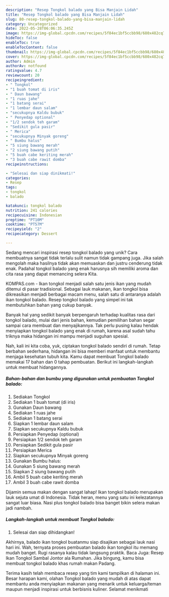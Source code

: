 ```yaml
---
description: "Resep Tongkol balado yang Bisa Manjain Lidah"
title: "Resep Tongkol balado yang Bisa Manjain Lidah"
slug: 80-resep-tongkol-balado-yang-bisa-manjain-lidah
category: Uncategorized
date: 2022-05-28T06:06:35.245Z
image: https://img-global.cpcdn.com/recipes/5f84ec1bf5ccbb98/680x482cq70/tongkol-balado-foto-resep-utama.jpg
hideToc: false
enableToc: true
enableTocContent: false
thumbnail: https://img-global.cpcdn.com/recipes/5f84ec1bf5ccbb98/680x482cq70/tongkol-balado-foto-resep-utama.jpg
cover: https://img-global.cpcdn.com/recipes/5f84ec1bf5ccbb98/680x482cq70/tongkol-balado-foto-resep-utama.jpg
author: Admin
authorAv: notfound
ratingvalue: 4.7
reviewcount: 20
recipeingredient:
- " Tongkol"
- "1 buah tomat di iris"
- " Daun bawang"
- "1 ruas jahe"
- "1 batang serai"
- "1 lembar daun salam"
- "secukupnya Kaldu bubuk"
- " Penyedap optional"
- "1/2 sendok teh garam"
- "Sedikit gula pasir"
- " Merica"
- "secukupnya Minyak goreng"
- " Bumbu halus"
- "5 siung bawang merah"
- "2 siung bawang putih"
- "5 buah cabe keriting merah"
- "3 buah cabe rawit domba"
recipeinstructions:

- "Selesai dan siap dinikmati!"
categories:
- Resep
tags:
- tongkol
- balado

katakunci: tongkol balado 
nutrition: 241 calories
recipecuisine: Indonesian
preptime: "PT10M"
cooktime: "PT57M"
recipeyield: "2"
recipecategory: Dessert

---
```





Sedang mencari inspirasi resep tongkol balado yang unik? Cara membuatnya sangat tidak terlalu sulit namun tidak gampang juga. Jika salah mengolah maka hasilnya tidak akan memuaskan dan justru cenderung tidak enak. Padahal tongkol balado yang enak harusnya sih memiliki aroma dan cita rasa yang dapat memancing selera Kita.





KOMPAS.com - Ikan tongkol menjadi salah satu jenis ikan yang mudah ditemui di pasar tradisional. Sebagai lauk makanan, ikan tongkol bisa dikreasikan menjadi berbagai macam menu, salah satu di antaranya adalah ikan tongkol balado. Resep tongkol balado yang simpel ini tak membutuhkan bahan yang cukup banyak.

Banyak hal yang sedikit banyak berpengaruh terhadap kualitas rasa dari tongkol balado, mulai dari jenis bahan, kemudian pemilihan bahan segar sampai cara membuat dan menyajikannya. Tak perlu pusing kalau hendak menyiapkan tongkol balado yang enak di rumah, karena asal sudah tahu triknya maka hidangan ini mampu menjadi suguhan spesial.






Nah, kali ini kita coba, yuk, ciptakan tongkol balado sendiri di rumah. Tetap berbahan sederhana, hidangan ini bisa memberi manfaat untuk membantu menjaga kesehatan tubuh kita. Kamu dapat membuat Tongkol balado memakai 17 bahan dan 0 tahap pembuatan. Berikut ini langkah-langkah untuk membuat hidangannya.

<!--inarticleads1-->

##### Bahan-bahan dan bumbu yang digunakan untuk pembuatan Tongkol balado:

1. Sediakan  Tongkol
1. Sediakan 1 buah tomat (di iris)
1. Gunakan  Daun bawang
1. Sediakan 1 ruas jahe
1. Sediakan 1 batang serai
1. Siapkan 1 lembar daun salam
1. Siapkan secukupnya Kaldu bubuk
1. Persiapkan  Penyedap (optional)
1. Persiapkan 1/2 sendok teh garam
1. Persiapkan Sedikit gula pasir
1. Persiapkan  Merica
1. Siapkan secukupnya Minyak goreng
1. Gunakan  Bumbu halus:
1. Gunakan 5 siung bawang merah
1. Siapkan 2 siung bawang putih
1. Ambil 5 buah cabe keriting merah
1. Ambil 3 buah cabe rawit domba


Dijamin semua makan dengan sangat lahap! Ikan tongkol balado merupakan lauk sejuta umat di Indonesia. Tidak heran, menu yang satu ini kelezatannya sangat luar biasa. Nasi plus tongkol balado bisa banget bikin selera makan jadi nambah. 

<!--inarticleads2-->

##### Langkah-langkah untuk membuat Tongkol balado:


1. Selesai dan siap dihidangkan!

Akhirnya, balado ikan tongkol buatanmu siap disajikan sebagai lauk nasi hari ini. Wah, ternyata proses pembuatan balado ikan tongkol itu memang mudah banget. Rugi rasanya kalau tidak langsung praktik. Baca Juga: Resep Ikan Tongkol Sambal Jontor ala Rumahan. Jika bingung, kamu bisa membuat tongkol balado khas rumah makan Padang. 

Terima kasih telah membaca resep yang tim kami tampilkan di halaman ini. Besar harapan kami, olahan Tongkol balado yang mudah di atas dapat membantu anda menyiapkan makanan yang menarik untuk keluarga/teman maupun menjadi inspirasi untuk berbisnis kuliner. Selamat menikmati
